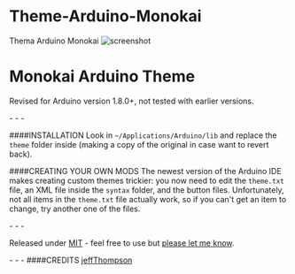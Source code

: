 # Theme-Arduino-Monokai
Thema Arduino Monokai
![screenshot](https://github.com/rodriguesfas/Theme-Arduino-Monokai/blob/master/screenshot.png)

Monokai Arduino Theme
================

Revised for Arduino version 1.8.0+, not tested with earlier versions.

\- \- \-

####INSTALLATION
Look in `~/Applications/Arduino/lib` and replace the `theme` folder inside (making a copy of the original in case want to revert back).

####CREATING YOUR OWN MODS
The newest version of the Arduino IDE makes creating custom themes trickier: you now need to edit the `theme.txt` file, an XML file inside the `syntax` folder, and the button files. Unfortunately, not all items in the `theme.txt` file actually work, so if you can't get an item to change, try another one of the files.

\- \- \-

Released under [MIT]() - feel free to use but [please let me know](http://rodriguesfas.com.br).

\- \- \-
####CREDITS
[jeffThompson](https://github.com/jeffThompson/DarkArduinoTheme)
